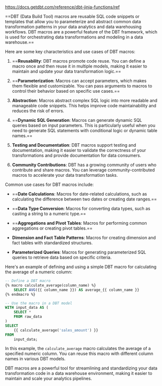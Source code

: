 https://docs.getdbt.com/reference/dbt-jinja-functions/ref

==DBT (Data Build Tool) macros are reusable SQL code snippets or templates that allow you to parameterize and abstract common data transformation patterns in your data analytics and data warehousing workflows. DBT macros are a powerful feature of the DBT framework, which is used for orchestrating data transformations and modeling in a data warehouse.==

Here are some key characteristics and use cases of DBT macros:

1. ==**Reusability**: DBT macros promote code reuse. You can define a macro once and then reuse it in multiple models, making it easier to maintain and update your data transformation logic.==

2. ==**Parameterization**: Macros can accept parameters, which makes them flexible and customizable. You can pass arguments to macros to control their behavior based on specific use cases.==

3. **Abstraction**: Macros abstract complex SQL logic into more readable and manageable code snippets. This helps improve code maintainability and reduces the risk of errors.

4. ==**Dynamic SQL Generation**: Macros can generate dynamic SQL queries based on input parameters. This is particularly useful when you need to generate SQL statements with conditional logic or dynamic table names.==

5. **Testing and Documentation**: DBT macros support testing and documentation, making it easier to validate the correctness of your transformations and provide documentation for data consumers.

6. **Community Contributions**: DBT has a growing community of users who contribute and share macros. You can leverage community-contributed macros to accelerate your data transformation tasks.

Common use cases for DBT macros include:

- ==**Date Calculations**: Macros for date-related calculations, such as calculating the difference between two dates or creating date ranges.==

- ==**Data Type Conversion**: Macros for converting data types, such as casting a string to a numeric type.==

- ==**Aggregations and Pivot Tables**: Macros for performing common aggregations or creating pivot tables.==

- **Dimension and Fact Table Patterns**: Macros for creating dimension and fact tables with standardized structures.

- **Parameterized Queries**: Macros for generating parameterized SQL queries to retrieve data based on specific criteria.

Here's an example of defining and using a simple DBT macro for calculating the average of a numeric column:

```sql
-- Define a DBT macro
{% macro calculate_average(column_name) %}
    SELECT AVG({{ column_name }}) AS average_{{ column_name }}
{% endmacro %}

-- Use the macro in a DBT model
WITH input_data AS (
    SELECT *
    FROM raw_data
)
SELECT
    {{ calculate_average('sales_amount') }}
FROM
    input_data;
```

In this example, the `calculate_average` macro calculates the average of a specified numeric column. You can reuse this macro with different column names in various DBT models.

DBT macros are a powerful tool for streamlining and standardizing your data transformation code in a data warehouse environment, making it easier to maintain and scale your analytics pipelines.